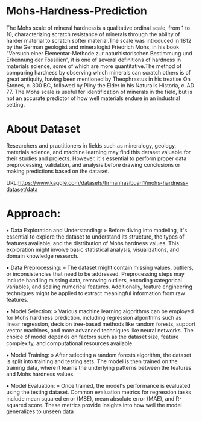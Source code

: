 # Mohs-Hardness-Prediction
   The Mohs scale of mineral hardnessis a qualitative ordinal scale, from 1 to 10, characterizing scratch resistance of minerals through the ability of harder material to scratch softer material.The scale was introduced in 1812 by the German geologist and mineralogist Friedrich Mohs, in his book "Versuch einer Elementar-Methode zur naturhistorischen Bestimmung und Erkennung der Fossilien", it is one of several definitions of hardness in materials science, some of which are more quantitative.The method of comparing hardness by observing which minerals can scratch others is of great antiquity, having been mentioned by Theophrastus in his treatise On Stones, c. 300 BC, followed by Pliny the Elder in his Naturalis Historia, c. AD 77. The Mohs scale is useful for identification of minerals in the field, but is not an accurate predictor of how well materials endure in an industrial setting.

# About Dataset
  Researchers and practitioners in fields such as mineralogy, geology, materials science, and machine learning may find this dataset valuable for their studies and projects. However, it's essential to perform proper data preprocessing, validation, and analysis before drawing conclusions or making predictions based on the dataset.

URL:https://www.kaggle.com/datasets/firmanhasibuan1/mohs-hardness-dataset/data

# Approach:
 • Data Exploration and Understanding:
     » Before diving into modeling, it's essential to explore the dataset to understand its structure, the types of features available, and the distribution of Mohs hardness values. This exploration might involve basic statistical analysis, visualizations, and domain knowledge research.

 • Data Preprocessing:
     » The dataset might contain missing values, outliers, or inconsistencies that need to be addressed. Preprocessing steps may include handling missing data, removing outliers, encoding categorical variables, and scaling numerical features. Additionally, feature engineering techniques might be applied to extract meaningful information from raw features.

 • Model Selection:
    » Various machine learning algorithms can be employed for Mohs hardness prediction, including regression algorithms such as linear regression, decision tree-based methods like random forests, support vector machines, and more advanced techniques like neural networks. The choice of model depends on factors such as the dataset size, feature complexity, and computational resources available.

• Model Training:
    » After selecting a random forests algorithm, the dataset is split into training and testing sets. The model is then trained on the training data, where it learns the underlying patterns between the features and Mohs hardness values.

 • Model Evaluation:
    » Once trained, the model's performance is evaluated using the testing dataset. Common evaluation metrics for regression tasks include mean squared error (MSE), mean absolute error (MAE), and R-squared score. These metrics provide insights into how well the model generalizes to unseen data
    



